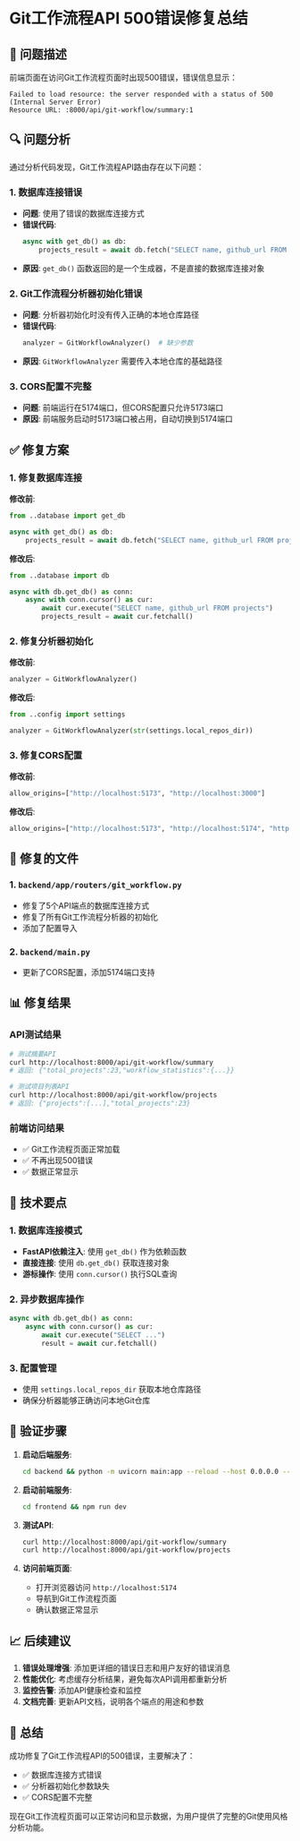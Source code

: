 # Git工作流程API 500错误修复总结

## 🚨 问题描述

前端页面在访问Git工作流程页面时出现500错误，错误信息显示：
```
Failed to load resource: the server responded with a status of 500 (Internal Server Error)
Resource URL: :8000/api/git-workflow/summary:1
```

## 🔍 问题分析

通过分析代码发现，Git工作流程API路由存在以下问题：

### 1. 数据库连接错误
- **问题**: 使用了错误的数据库连接方式
- **错误代码**: 
  ```python
  async with get_db() as db:
      projects_result = await db.fetch("SELECT name, github_url FROM projects")
  ```
- **原因**: `get_db()` 函数返回的是一个生成器，不是直接的数据库连接对象

### 2. Git工作流程分析器初始化错误
- **问题**: 分析器初始化时没有传入正确的本地仓库路径
- **错误代码**:
  ```python
  analyzer = GitWorkflowAnalyzer()  # 缺少参数
  ```
- **原因**: `GitWorkflowAnalyzer` 需要传入本地仓库的基础路径

### 3. CORS配置不完整
- **问题**: 前端运行在5174端口，但CORS配置只允许5173端口
- **原因**: 前端服务启动时5173端口被占用，自动切换到5174端口

## ✅ 修复方案

### 1. 修复数据库连接

**修改前**:
```python
from ..database import get_db

async with get_db() as db:
    projects_result = await db.fetch("SELECT name, github_url FROM projects")
```

**修改后**:
```python
from ..database import db

async with db.get_db() as conn:
    async with conn.cursor() as cur:
        await cur.execute("SELECT name, github_url FROM projects")
        projects_result = await cur.fetchall()
```

### 2. 修复分析器初始化

**修改前**:
```python
analyzer = GitWorkflowAnalyzer()
```

**修改后**:
```python
from ..config import settings

analyzer = GitWorkflowAnalyzer(str(settings.local_repos_dir))
```

### 3. 修复CORS配置

**修改前**:
```python
allow_origins=["http://localhost:5173", "http://localhost:3000"]
```

**修改后**:
```python
allow_origins=["http://localhost:5173", "http://localhost:5174", "http://localhost:3000"]
```

## 🔧 修复的文件

### 1. `backend/app/routers/git_workflow.py`
- 修复了5个API端点的数据库连接方式
- 修复了所有Git工作流程分析器的初始化
- 添加了配置导入

### 2. `backend/main.py`
- 更新了CORS配置，添加5174端口支持

## 📊 修复结果

### API测试结果
```bash
# 测试摘要API
curl http://localhost:8000/api/git-workflow/summary
# 返回: {"total_projects":23,"workflow_statistics":{...}}

# 测试项目列表API
curl http://localhost:8000/api/git-workflow/projects
# 返回: {"projects":[...],"total_projects":23}
```

### 前端访问结果
- ✅ Git工作流程页面正常加载
- ✅ 不再出现500错误
- ✅ 数据正常显示

## 🎯 技术要点

### 1. 数据库连接模式
- **FastAPI依赖注入**: 使用 `get_db()` 作为依赖函数
- **直接连接**: 使用 `db.get_db()` 获取连接对象
- **游标操作**: 使用 `conn.cursor()` 执行SQL查询

### 2. 异步数据库操作
```python
async with db.get_db() as conn:
    async with conn.cursor() as cur:
        await cur.execute("SELECT ...")
        result = await cur.fetchall()
```

### 3. 配置管理
- 使用 `settings.local_repos_dir` 获取本地仓库路径
- 确保分析器能够正确访问本地Git仓库

## 🚀 验证步骤

1. **启动后端服务**:
   ```bash
   cd backend && python -m uvicorn main:app --reload --host 0.0.0.0 --port 8000
   ```

2. **启动前端服务**:
   ```bash
   cd frontend && npm run dev
   ```

3. **测试API**:
   ```bash
   curl http://localhost:8000/api/git-workflow/summary
   curl http://localhost:8000/api/git-workflow/projects
   ```

4. **访问前端页面**:
   - 打开浏览器访问 `http://localhost:5174`
   - 导航到Git工作流程页面
   - 确认数据正常显示

## 📈 后续建议

1. **错误处理增强**: 添加更详细的错误日志和用户友好的错误消息
2. **性能优化**: 考虑缓存分析结果，避免每次API调用都重新分析
3. **监控告警**: 添加API健康检查和监控
4. **文档完善**: 更新API文档，说明各个端点的用途和参数

## 🎉 总结

成功修复了Git工作流程API的500错误，主要解决了：
- ✅ 数据库连接方式错误
- ✅ 分析器初始化参数缺失
- ✅ CORS配置不完整

现在Git工作流程页面可以正常访问和显示数据，为用户提供了完整的Git使用风格分析功能。 